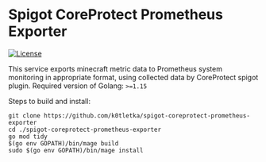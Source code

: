 # Spigot CoreProtect Prometheus Exporter
[![License](https://img.shields.io/github/license/k0tletka/spigot-coreprotect-prometheus-exporter?&logo=github)](LICENSE)

This service exports minecraft metric data to Prometheus system monitoring in appropriate format, using collected data by CoreProtect spigot plugin.
Required version of Golang: `>=1.15`

Steps to build and install:
```
git clone https://github.com/k0tletka/spigot-coreprotect-prometheus-exporter
cd ./spigot-coreprotect-prometheus-exporter
go mod tidy
$(go env GOPATH)/bin/mage build
sudo $(go env GOPATH)/bin/mage install
```
